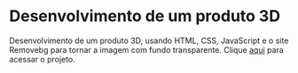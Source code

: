 # Desenvolvimento de um produto 3D
Desenvolvimento de um produto 3D, usando HTML, CSS, JavaScript e o site Removebg para tornar a imagem com fundo transparente. Clique [aqui](https://fernandamakihirose.github.io/tenis-3d/) para acessar o projeto.
